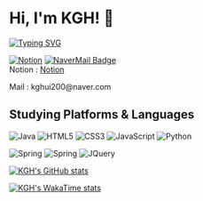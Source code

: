 # Hi, I'm KGH! 👋
[![Typing SVG](https://readme-typing-svg.demolab.com?font=D2Coding&weight=600&size=22&duration=6000&pause=1200&color=CCCCCC&background=121212&center=true&vCenter=true&random=true&width=600&lines=I'm+studying+to+become+a+Back-End+Developer)](https://git.io/typing-svg)
<!-- link badge below... -->


<!-- github workflow -->
<!-- ![example workflow](https://github.com/github/docs/actions/workflows/main.yml/badge.svg) -->
[![Notion](https://img.shields.io/badge/Notion-%23000000.svg?style=for-the-badge&logo=notion&logoColor=white)](https://alpine-helium-e62.notion.site/53d1f1bdd4ea4e74afb37a7997e93e40?v=da538e62a1134d6b9a94c9938d27f8c1) 
[![NaverMail Badge](https://img.shields.io/badge/MAIL-03C75A?style=for-the-badge&logo=NAVER&logoColor=FFFFFF)](mailto:kghui200@naver.com) 
<br>
Notion : [Notion](https://m.site.naver.com/1sGQL)
<p>Mail : kghui200@naver.com</p>
<!-- [![Blog](https://img.shields.io/badge/Blog-_?style=for-the-badge&logo=buefy&labelColor=%23E6E6FA&color=%23E6E6FA)](#) -->

## Studying Platforms & Languages
<!-- <details>
<summary>
</summary>


</details> -->
![Java](https://img.shields.io/badge/java-%23ED8B00.svg?style=for-the-badge&logo=openjdk&logoColor=white)
![HTML5](https://img.shields.io/badge/html5-%23E34F26.svg?style=for-the-badge&logo=html5&logoColor=white)
![CSS3](https://img.shields.io/badge/css3-%231572B6.svg?style=for-the-badge&logo=css3&logoColor=white)
![JavaScript](https://img.shields.io/badge/JavaScript-323330?style=for-the-badge&logo=javascript&logoColor=F7DF1E)
![Python](https://img.shields.io/badge/python-3670A0?style=for-the-badge&logo=python&logoColor=ffdd54)

![Spring](https://img.shields.io/badge/Spring-6DB33F?style=for-the-badge&logo=spring&logoColor=white)
![Spring](https://img.shields.io/badge/Spring_Boot-F2F4F9?style=for-the-badge&logo=spring-boot)
![JQuery](https://img.shields.io/badge/jQuery-0769AD?style=for-the-badge&logo=jquery&logoColor=white)
<!-- ![Anaconda](https://img.shields.io/badge/Anaconda-%2344A833.svg?style=for-the-badge&logo=anaconda&logoColor=white) -->


<!-- **I'm interests too . . .** -->
<!-- **INTERESTS** -->
<!-- ![Docker](https://img.shields.io/badge/docker-%230db7ed.svg?style=for-the-badge&logo=docker&logoColor=white) -->
<!-- ![NPM](![NPM](https://img.shields.io/badge/NPM-%23CB3837.svg?style=for-the-badge&logo=npm&logoColor=white)) -->

<!-- ![Bootstrap](https://img.shields.io/badge/bootstrap-%238511FA.svg?style=for-the-badge&logo=bootstrap&logoColor=white) -->
<!-- ![Chart.js](https://img.shields.io/badge/chart.js-F5788D.svg?style=for-the-badge&logo=chart.js&logoColor=white) -->

 <!-- JS Backend -->
<!-- ![NodeJS](https://img.shields.io/badge/node.js-6DA55F?style=for-the-badge&logo=node.js&logoColor=white)
![Express.js](https://img.shields.io/badge/express.js-%23404d59.svg?style=for-the-badge&logo=express&logoColor=%2361DAFB) -->

<!--JAVA GUI tools
![JavaFx](https://img.shields.io/badge/javafx-%23FF0000.svg?style=for-the-badge&logo=javafx&logoColor=white)
 -->
<!-- Python parts -->
<!-- ![Python](https://img.shields.io/badge/python-3670A0?style=for-the-badge&logo=python&logoColor=ffdd54)
![Django](https://img.shields.io/badge/django-%23092E20.svg?style=for-the-badge&logo=django&logoColor=white)
![Flask](https://img.shields.io/badge/flask-%23000.svg?style=for-the-badge&logo=flask&logoColor=white)
![Pandas](https://img.shields.io/badge/Pandas-2C2D72?style=for-the-badge&logo=pandas&logoColor=white)
![Numpy](https://img.shields.io/badge/Numpy-777BB4?style=for-the-badge&logo=numpy&logoColor=white)
![Tensor-flow](https://img.shields.io/badge/TensorFlow-FF6F00?style=for-the-badge&logo=TensorFlow&logoColor=white)  -->

<!-- <div align = center> -->
[![KGH's GitHub stats](https://github-readme-stats.vercel.app/api?username=Kascald&theme=dracula)](https://github.com/anuraghazra/github-readme-stats)
<!-- </div> -->
<!-- <div align = center> -->
<!-- [![Top Langs](https://github-readme-stats.vercel.app/api/top-langs/?username=Kascald&langs_count=10&layout=compact&theme=dracula)](https://github.com/Kascald/Kascald) -->
<!-- </div> -->


<!-- <div align = center> -->
<!-- WaKa Time (ref)-> [https://github.com/anuraghazra/github-readme-stats/blob/master/docs/readme_kr.md](https://github.com/anuraghazra/github-readme-stats/blob/master/docs/readme_kr.md#wakatime-%EC%A3%BC%EA%B0%84-%ED%86%B5%EA%B3%84) -->
[![KGH's WakaTime stats](https://github-readme-stats.vercel.app/api/wakatime?username=Kascald&layout=compact&theme=dracula)](https://github.com/anuraghazra/github-readme-stats)
</div>
